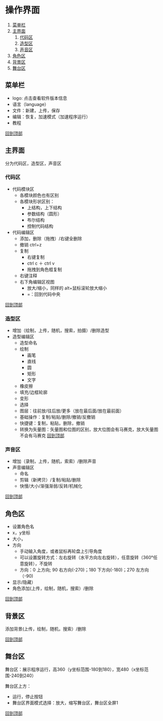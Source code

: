 
# 操作界面
1. [菜单栏](#菜单栏)
2. [主界面](#主界面)
    1. [代码区](#代码区)
    2. [造型区](#造型区)
    3. [声音区](#声音区)
3. [角色区](#角色区)
4. [背景区](#背景区)
5. [舞台区](#舞台区)

## 菜单栏
* logo: 点击查看软件版本信息
* 语言（language）
* 文件：新建，上传，保存
* 编辑：恢复，加速模式（加速程序运行）
* 教程

[回到顶部](#操作界面)

## 主界面
分为代码区，造型区，声音区

### 代码区
* 代码模块区
    * 各模块颜色也有区别
    * 各模块形状区别：
        * 上结构，上下结构
        * 参数结构（圆形）
        * 布尔结构
        * 控制代码结构
* 代码编辑区
  * 添加，删除（拖拽）/右键全删除
  * 撤销 ctrl+z
  * 复制
      * 右键复制
      * ctrl c ＋ ctrl v
      * 拖拽到角色框复制
  * 右键注释
  * 右下角编辑区视图
    * 放大/缩小，同样的 alt+鼠标滚轮放大缩小
    * =：回到代码中央

[回到顶部](#操作界面)

### 造型区
* 增加（绘制，上传，随机，搜索，拍摄）/删除造型
* 造型编辑区
    * 造型命名
    * 绘制
        * 画笔
        * 直线
        * 圆
        * 矩形
        * 文字
    * 橡皮擦
    * 填充/边框轮廓
    * 变形
    * 选择
    * 图层：往前放/往后放/更多（放在最后面/放在最前面）
    * 基础操作：复制/粘贴/删除/撤销/反撤销
    * 快捷键：复制，粘贴，删除，撤销
    * 转换为矢量图：矢量图和位图的区别，放大位图会有马赛克，放大矢量图不会有马赛克
[回到顶部](#操作界面)

### 声音区
* 增加（录制，上传，随机，索索）/删除声音
* 声音编辑区
    * 命名
    * 剪辑（新拷贝）/复制/粘贴/删除
    * 快慢/大小/渐强渐弱/反转/机械化

[回到顶部](#操作界面)

## 角色区
* 设置角色名
* x，y坐标
* 大小，
* 方向
    * 手动输入角度，或者鼠标再轮盘上引导角度
    * 可以设置旋转方式：左右旋转（水平方向左右旋转），任意旋转（360°任意旋转），不旋转
    * 方向：0 上方向; 90 右方向(-270)；180 下方向(-180)；270 左方向（-90)
* 显示/隐藏）
* 角色添加(上传，绘制，随机，搜索）/删除

[回到顶部](#操作界面)

## 背景区
添加背景(上传，绘制，随机，搜索）/删除

[回到顶部](#操作界面)

## 舞台区
舞台区：展示程序运行，高360（y坐标范围-180到180），宽480（x坐标范围-240到240）

舞台区上方：
* 运行，停止按钮
* 舞台区界面模式选择：放大，缩写舞台区，舞台区全屏1

[回到顶部](#操作界面)